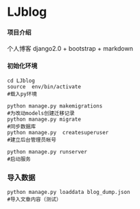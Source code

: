 # LJblog

#### 项目介绍
个人博客
django2.0 + bootstrap + markdown




#### 初始化环境
```
cd LJblog
source  env/bin/activate 
#载入py环境

python manage.py makemigrations 
#为改动models创建迁移记录
python manage.py migrate 
#同步数据库
python manage.py  createsuperuser
#建立后台管理员帐号

python manage.py runserver
#启动服务
```

### 导入数据
```
python manage.py loaddata blog_dump.json
#导入文章内容（测试）
```